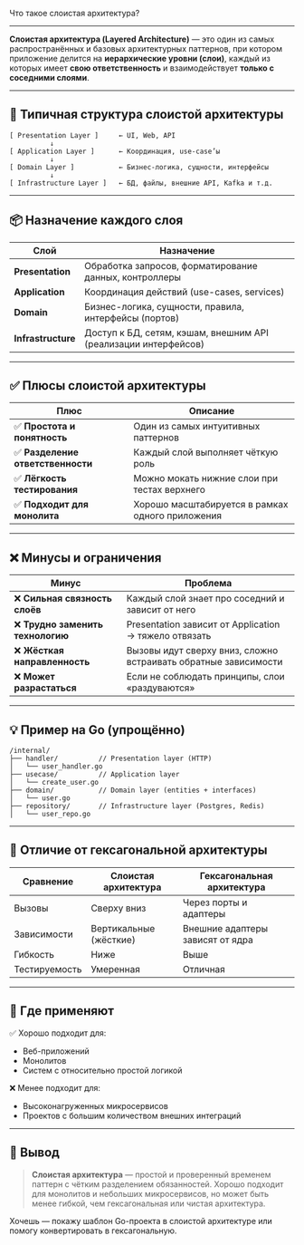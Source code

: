 Что такое слоистая архитектура?

---

**Слоистая архитектура (Layered Architecture)** — это один из самых распространённых и базовых архитектурных паттернов, при котором приложение делится на **иерархические уровни (слои)**, каждый из которых имеет **свою ответственность** и взаимодействует **только с соседними слоями**.

---

## 🧱 Типичная структура слоистой архитектуры

```
[ Presentation Layer ]     ← UI, Web, API
          ↓
[ Application Layer ]      ← Координация, use-case’ы
          ↓
[ Domain Layer ]           ← Бизнес-логика, сущности, интерфейсы
          ↓
[ Infrastructure Layer ]   ← БД, файлы, внешние API, Kafka и т.д.
```

---

## 📦 Назначение каждого слоя

| Слой               | Назначение                                                      |
| ------------------ | --------------------------------------------------------------- |
| **Presentation**   | Обработка запросов, форматирование данных, контроллеры          |
| **Application**    | Координация действий (use-cases, services)                      |
| **Domain**         | Бизнес-логика, сущности, правила, интерфейсы (портов)           |
| **Infrastructure** | Доступ к БД, сетям, кэшам, внешним API (реализации интерфейсов) |

---

## ✅ Плюсы слоистой архитектуры

| Плюс                             | Описание                                         |
| -------------------------------- | ------------------------------------------------ |
| ✅ **Простота и понятность**      | Один из самых интуитивных паттернов              |
| ✅ **Разделение ответственности** | Каждый слой выполняет чёткую роль                |
| ✅ **Лёгкость тестирования**      | Можно мокать нижние слои при тестах верхнего     |
| ✅ **Подходит для монолита**      | Хорошо масштабируется в рамках одного приложения |

---

## ❌ Минусы и ограничения

| Минус                            | Проблема                                                        |
| -------------------------------- | --------------------------------------------------------------- |
| ❌ **Сильная связность слоёв**    | Каждый слой знает про соседний и зависит от него                |
| ❌ **Трудно заменить технологию** | Presentation зависит от Application → тяжело отвязать           |
| ❌ **Жёсткая направленность**     | Вызовы идут сверху вниз, сложно встраивать обратные зависимости |
| ❌ **Может разрастаться**         | Если не соблюдать принципы, слои «раздуваются»                  |

---

## 💡 Пример на Go (упрощённо)

```
/internal/
├── handler/          // Presentation layer (HTTP)
│   └── user_handler.go
├── usecase/          // Application layer
│   └── create_user.go
├── domain/           // Domain layer (entities + interfaces)
│   └── user.go
├── repository/       // Infrastructure layer (Postgres, Redis)
│   └── user_repo.go
```

---

## 🔄 Отличие от гексагональной архитектуры

| Сравнение     | Слоистая архитектура   | Гексагональная архитектура       |
| ------------- | ---------------------- | -------------------------------- |
| Вызовы        | Сверху вниз            | Через порты и адаптеры           |
| Зависимости   | Вертикальные (жёсткие) | Внешние адаптеры зависят от ядра |
| Гибкость      | Ниже                   | Выше                             |
| Тестируемость | Умеренная              | Отличная                         |

---

## 📘 Где применяют

✅ Хорошо подходит для:

* Веб-приложений
* Монолитов
* Систем с относительно простой логикой

❌ Менее подходит для:

* Высоконагруженных микросервисов
* Проектов с большим количеством внешних интеграций

---

## 🧠 Вывод

> **Слоистая архитектура** — простой и проверенный временем паттерн с чётким разделением обязанностей. Хорошо подходит для монолитов и небольших микросервисов, но может быть менее гибкой, чем гексагональная или чистая архитектура.

Хочешь — покажу шаблон Go-проекта в слоистой архитектуре или помогу конвертировать в гексагональную.
